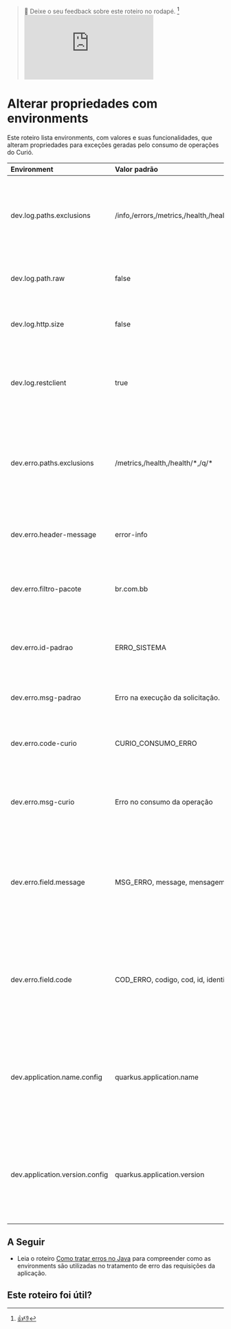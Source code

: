 > :speech_balloon: Deixe o seu feedback sobre este roteiro no rodapé. [^1] 
![](https://eni.bb.com.br/eni1/matomo.php?idsite=469&amp;rec=1&amp;url=https://fontes.intranet.bb.com.br/dev/publico/roteiros/-/blob/master/erros/Alterar_propriedades_environments.md&amp;action_name=erros/Alterar_propriedades_environments)

# Alterar propriedades com environments
Este roteiro lista environments, com valores e suas funcionalidades, que alteram propriedades para exceções geradas pelo consumo de operações do Curió.


| Environment                    | Valor padrão                                    | Descrição                                                                                                                                         | 
|:-------------------------------|:------------------------------------------------|:--------------------------------------------------------------------------------------------------------------------------------------------------|
| dev.log.paths.exclusions       | /info,/errors,/metrics,/health,/health/\*,/q/\* | Lista dos paths excluídos para gerar log de requisição e resposta, separados por vírgula, no padrão jax-rs(/usuario/{id}).                        |
| dev.log.path.raw               | false                                           | Habilita o path original requisitado sem incluir os alias do paths param                                                                         |
| dev.log.http.size              | false                                           | Habilita para calcular o tamanho em bytes do body da mensagem                                                                                    |
| dev.log.restclient             | true                                            | Habilita log para todas as requisições realizadas com RestClient para consumo de outros endpoints.                                               |
| dev.erro.paths.exclusions      | /metrics,/health,/health/\*,/q/\*               | Lista dos paths excluídos que não irão gerar erro no padrão gerado pelos filtros de erro, separados por vírgula, no padrão jax-rs(/usuario/{id}). |
| dev.erro.header-message        | error-info                                      | Chave do atributo identificador de erro enviado no header na resposta                                                                             |
| dev.erro.filtro-pacote         | br.com.bb                                       | Package name do projeto para buscar a primeira ocorrência de erro                                                                                 |
| dev.erro.id-padrao             | ERRO_SISTEMA                                    | Identificador de erro padrão utilizada nos filtros, quando o identificador não for informado                                                      |
| dev.erro.msg-padrao            | Erro na execução da solicitação.                | Mensagem padrão para erros não tratados                                                                                                           |
| dev.erro.code-curio            | CURIO_CONSUMO_ERRO                              | Identificador do erro padrão no tratamento de erros no consumo de operação                                                                        |
| dev.erro.msg-curio             | Erro no consumo da operação                     | Mensagem padrão para o erro no tratamento de erros de consumo de operação                                                                         |
| dev.erro.field.message         | MSG_ERRO, message, mensagem, msg                | Nomes das propriedades estáticas usadas para armazenar a mensagem erro dentro da classe de exceção separados por vírgula, ex: msg,mensagem        |
| dev.erro.field.code            | COD_ERRO, codigo, cod, id, identificador        | Nomes das propriedades estativas usadas para armazenar o código de erro dentro da classe de exceção separados por vírgula, ex: cod,idErro         |
| dev.application.name.config    | quarkus.application.name                        | Configuração de environments para obter o nome da aplicação, e se não encontrar na variável padrão será utilizado o valor "none".                 |
| dev.application.version.config | quarkus.application.version                     | Configuração de environments para obter a versão da aplicação, e se não encontrar na variável padrão será utilizado o valor "none".

## A Seguir
* Leia o roteiro [Como tratar erros no Java](https://fontes.intranet.bb.com.br/dev/publico/roteiros/-/blob/master/erros/Como_tratar_erro_Java.md) para compreender como as environments são utilizadas no tratamento de erro das requisições da aplicação.

## Este roteiro foi útil?
[^1]: [👍👎](http://feedback.dev.intranet.bb.com.br/?origem=roteiros&url_origem=fontes.intranet.bb.com.br/dev/publico/roteiros/-/blob/master/erros/Alterar_propriedades_environments.md&internalidade=erros/Alterar_propriedades_environments)
 
